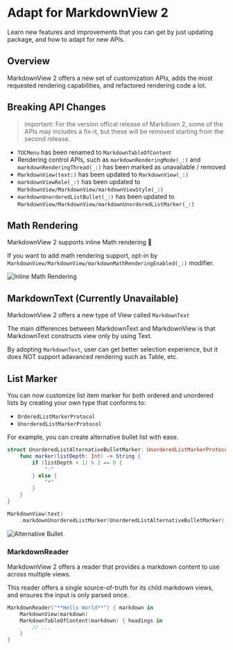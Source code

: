 # Adapt for MarkdownView 2

Learn new features and improvements that you can get by just updating package, and how to adapt for new APIs. 

## Overview

MarkdownView 2 offers a new set of customization APIs, adds the most requested rendering capabilities, and refactored rendering code a lot.

## Breaking API Changes

> important:
> For the version offical release of Markdown 2, some of the APIs may includes a fix-it, but these will be removed starting from the second release.

- `TOCMenu` has been renamed to ``MarkdownTableOfContent``
- Rendering control APIs, such as `markdownRenderingMode(_:)` and `markdownRenderingThread(_:)` has been marked as unavailable / removed
- `MarkdownView(text:)` has been updated to `MarkdownView(_:)`
- `markdownViewRole(_:)` has been updated to ``MarkdownView/MarkdownView/markdownViewStyle(_:)``
- `markdownUnorderedListBullet(_:)` has been updated to ``MarkdownView/MarkdownView/markdownUnorderedListMarker(_:)``

## Math Rendering

MarkdownView 2 supports inline Math rendering 🎉

If you want to add math rendering support, opt-in by ``MarkdownView/MarkdownView/markdownMathRenderingEnabled(_:)`` modifier.

![Inline Math Rendering](math-rendering.png)

## MarkdownText (Currently Unavailable)

MarkdownView 2 offers a new type of View called `MarkdownText`

The main differences between MarkdownText and MarkdownView is that MarkdownText constructs view only by using Text.

By adopting `MarkdownText`, user can get better selection experience, but it does NOT support adavanced rendering such as Table, etc.

## List Marker

You can now customize list item marker for both ordered and unordered lists by creating your own type that conforms to:

- ``OrderedListMarkerProtocol``
- ``UnorderedListMarkerProtocol``

For example, you can create alternative bullet list with ease.

```swift
struct UnorderedListAlternativeBulletMarker: UnorderedListMarkerProtocol {
    func marker(listDepth: Int) -> String {
        if (listDepth + 1) % 2 == 0 {
            "◦"
        } else {
            "•"
        }
    }
}

MarkdownView(text)
    .markdownUnorderedListMarker(UnorderedListAlternativeBulletMarker())
```

![Alternative Bullet](unordered-list-alternative-bullet.png)

### MarkdownReader

MarkdownView 2 offers a reader that provides a markdown content to use across multiple views.

This reader offers a single source-of-truth for its child markdown views, and
ensures the input is only parsed once.

```swift
MarkdownReader("**Hello World**") { markdown in
    MarkdownView(markdown)
    MarkdownTableOfContent(markdown) { headings in
        // ...
    }
}
```
